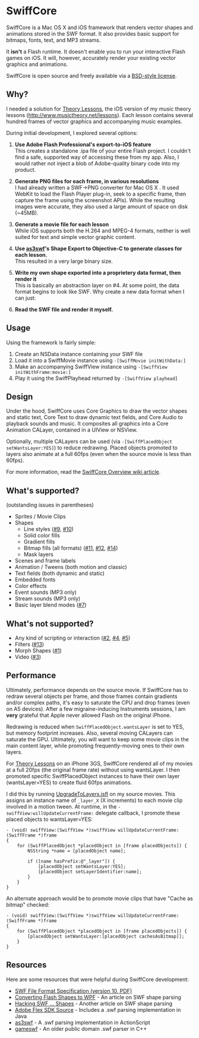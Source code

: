 # SwiffCore

SwiffCore is a Mac OS X and iOS framework that renders vector shapes and animations stored in the SWF format.  It also provides basic support for bitmaps, fonts, text, and MP3 streams.

It **isn't** a Flash runtime.  It doesn't enable you to run your interactive Flash games on iOS.  It will, however, accurately render your existing vector graphics and animations.

SwiffCore is open source and freely available via a [BSD-style license](https://github.com/musictheory/SwiffCore/blob/master/license).


## Why?

I needed a solution for [Theory Lessons](http://itunes.apple.com/us/app/theory-lessons/id493157418?ls=1&mt=8), the iOS version of my music theory lessons (http://www.musictheory.net/lessons).
Each lesson contains several hundred frames of vector graphics and accompanying music examples.  

During initial development, I explored several options:

1. **Use Adobe Flash Professional's export-to-iOS feature**  
This creates a standalone .ipa file of your entire Flash project.  I couldn't find a safe, supported way of accessing these from my app.  Also, I would rather not inject a blob of Adobe-quality binary code into my product.

2. **Generate PNG files for each frame, in various resolutions**  
I had already written a SWF->PNG converter for Mac OS X .  It used WebKit to load the Flash Player plug-in, seek to a specific frame, then capture the frame using the screenshot APIs).  While the resulting images were accurate, they also used a large amount of space on disk (~45MB).

3. **Generate a movie file for each lesson**  
While iOS supports both the H.264 and MPEG-4 formats, neither is well suited for text and simple vector graphic content.

4. **Use [as3swf](https://github.com/claus/as3swf)'s Shape Export to Objective-C to generate classes for each lesson.**  
This resulted in a very large binary size.

5. **Write my own shape exported into a proprietery data format, then render it**  
This is basically an abstraction layer on #4.  At some point, the data format begins to look like SWF.  Why create a new data format when I can just:

6. **Read the SWF file and render it myself.**


## Usage

Using the framework is fairly simple:

1. Create an NSData instance containing your SWF file
2. Load it into a SwiffMovie instance using `-[SwiffMovie initWithData:]`
3. Make an accompanying SwiffView instance using `-[SwiffView initWithFrame:movie:]`
4. Play it using the SwiffPlayhead returned by `-[SwiffView playhead]`


## Design

Under the hood, SwiffCore uses Core Graphics to draw the vector shapes and static text, Core Text to draw dynamic
text fields, and Core Audio to playback sounds and music.  It composites all graphics into a Core Animation CALayer,
contained in a UIView or NSView.  

Optionally, multiple CALayers can be used (via `-[SwiffPlacedObject setWantsLayer:YES]`) to reduce redrawing.
Placed objects promoted to layers also animate at a full 60fps (even when the source movie is less than 60fps).

For more information, read the [SwiffCore Overview wiki article](https://github.com/musictheory/SwiffCore/wiki/Overview).


## What's supported?
(outstanding issues in parentheses)

* Sprites / Movie Clips
* Shapes
  * Line styles ([#9](https://github.com/musictheory/SwiffCore/issues/9), [#10](https://github.com/musictheory/SwiffCore/issues/10))
  * Solid color fills
  * Gradient fills
  * Bitmap fills (all formats) ([#11](https://github.com/musictheory/SwiffCore/issues/11), [#12](https://github.com/musictheory/SwiffCore/issues/12), [#14](https://github.com/musictheory/SwiffCore/issues/14))
  * Mask layers
* Scenes and frame labels
* Animation / Tweens (both motion and classic)
* Text fields (both dynamic and static)
* Embedded fonts
* Color effects
* Event sounds (MP3 only)
* Stream sounds (MP3 only)
* Basic layer blend modes ([#7](https://github.com/musictheory/SwiffCore/issues/7))


## What's not supported?

* Any kind of scripting or interaction ([#2](https://github.com/musictheory/SwiffCore/issues/2), [#4](https://github.com/musictheory/SwiffCore/issues/4), [#5](https://github.com/musictheory/SwiffCore/issues/5))
* Filters ([#13](https://github.com/musictheory/SwiffCore/issues/13))
* Morph Shapes ([#1](https://github.com/musictheory/SwiffCore/issues/1))
* Video ([#3](https://github.com/musictheory/SwiffCore/issues/3))


## Performance

Ultimately, performance depends on the source movie.  If SwiffCore has to redraw several objects per frame, and those frames contain gradients and/or complex paths, it's easy to saturate the CPU and drop frames (even on A5 devices).  After a few migraine-inducing Instruments sessions, I am **very** grateful that Apple never allowed Flash on the original iPhone.

Redrawing is reduced when `SwiffPlacedObject.wantsLayer` is set to YES, but memory footprint increases.  Also, several moving CALayers can saturate the GPU.  Ultimately, you will want to keep some movie clips in the main content layer, while promoting frequently-moving ones to their own layers.

For [Theory Lessons](http://itunes.apple.com/us/app/theory-lessons/id493157418?ls=1&mt=8) on an iPhone 3GS, SwiffCore rendered all of my movies at a full 20fps (the original frame rate) without using wantsLayer.  I then promoted specific SwiffPlacedObject instances to have their own layer (wantsLayer=YES) to create fluid 60fps animations.

I did this by running [UpgradeToLayers.jsfl](https://github.com/musictheory/SwiffCore/blob/master/Examples/UpgradeToLayers.jsfl) on my source movies.  This assigns an instance name of `_layer_X` (X increments) to each movie clip involved in a motion tween.  At runtime, in the `-swiffView:willUpdateCurrentFrame:` delegate callback, I promote these placed objects to wantsLayer=YES:

    - (void) swiffView:(SwiffView *)swiffView willUpdateCurrentFrame:(SwiffFrame *)frame
    {
        for (SwiffPlacedObject *placedObject in [frame placedObjects]) {
            NSString *name = [placedObject name];
    
            if ([name hasPrefix:@"_layer"]) {
                [placedObject setWantsLayer:YES];
                [placedObject setLayerIdentifier:name];
            }
        }
    }

An alternate approach would be to promote movie clips that have "Cache as bitmap" checked:

    - (void) swiffView:(SwiffView *)swiffView willUpdateCurrentFrame:(SwiffFrame *)frame
    {
        for (SwiffPlacedObject *placedObject in [frame placedObjects]) {
            [placedObject setWantsLayer:[placedObject cachesAsBitmap]];
        }
    }

## Resources

Here are some resources that were helpful during SwiffCore development:

* [SWF File Format Specification (version 10, PDF)](http://wwwimages.adobe.com/www.adobe.com/content/dam/Adobe/en/devnet/swf/pdf/swf_file_format_spec_v10.pdf)
* [Converting Flash Shapes to WPF](http://blogs.msdn.com/b/mswanson/archive/2006/02/27/539749.aspx) - An article on SWF shape parsing
* [Hacking SWF ... Shapes](http://wahlers.com.br/claus/blog/hacking-swf-1-shapes-in-flash/) - Another article on SWF shape parsing
* [Adobe Flex SDK Source](http://opensource.adobe.com/svn/opensource/flex/sdk/) - Includes a .swf parsing implementation in Java
* [as3swf](https://github.com/claus/as3swf) - A .swf parsing implementation in ActionScript
* [gameswf](http://tulrich.com/textweb.pl?path=geekstuff/gameswf.txt) - An older public domain .swf parser in C++
